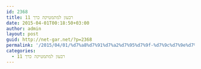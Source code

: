 ```yaml
---
id: 2368
title: רבעון למתמטיקה כרך 11
date: 2015-04-01T00:18:50+03:00
author: admin
layout: post
guid: http://net-gar.net/?p=2368
permalink: '/2015/04/01/%d7%a8%d7%91%d7%a2%d7%95%d7%9f-%d7%9c%d7%9e%d7%aa%d7%9e%d7%98%d7%99%d7%a7%d7%94-%d7%9b%d7%a8%d7%9a-11/'
categories:
  - רבעון למתמטיקה כרך 11
---
```

